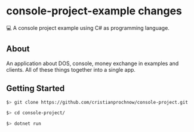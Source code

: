 # console-project-example changes
💻 A console project example using C# as programming language.

## About
An application about DOS, console, money exchange in examples and clients. All of these things together into a single app.

## Getting Started
```bash
$> git clone https://github.com/cristianprochnow/console-project.git

$> cd console-project/

$> dotnet run
```
